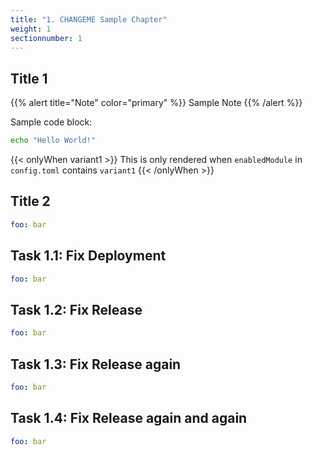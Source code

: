 ```yaml
---
title: "1. CHANGEME Sample Chapter"
weight: 1
sectionnumber: 1
---
```


## Title 1

{{% alert title="Note" color="primary" %}}
Sample Note
{{% /alert %}}

Sample code block:
```bash
echo "Hello World!"
```

{{< onlyWhen variant1 >}}
This is only rendered when `enabledModule` in `config.toml` contains `variant1`
{{< /onlyWhen >}}


## Title 2


```yaml
foo: bar
```


## Task 1.1: Fix Deployment


```yaml
foo: bar
```


## Task 1.2: Fix Release


```yaml
foo: bar
```

## Task 1.3: Fix Release again


```yaml
foo: bar
```

## Task 1.4: Fix Release again and again


```yaml
foo: bar
```
